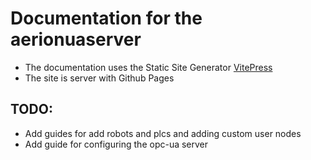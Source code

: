 # Documentation for the aerionuaserver

- The documentation uses the Static Site Generator [VitePress](https://vitepress.dev/guide/what-is-vitepress)
- The site is server with Github Pages

## TODO:
- Add guides for add robots and plcs and adding custom user nodes
- Add guide for configuring the opc-ua server